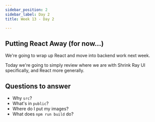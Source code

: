 ```yaml
---
sidebar_position: 2
sidebar_label: Day 2
title: Week 13 - Day 2

---
```


## Putting React Away (for now...)

We're going to wrap up React and move into backend work next week.

Today we're going to simply review where we are with Shrink Ray UI specifically, and React more generally.

## Questions to answer

- Why `src`?
- What's in `public`?
- Where do I put my images?
- What does `npm run build` do?
